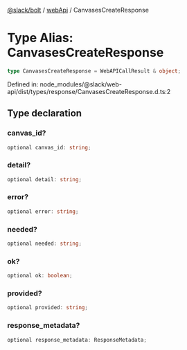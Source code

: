 [@slack/bolt](../../../../index.md) / [webApi](../index.md) / CanvasesCreateResponse

# Type Alias: CanvasesCreateResponse

```ts
type CanvasesCreateResponse = WebAPICallResult & object;
```

Defined in: node\_modules/@slack/web-api/dist/types/response/CanvasesCreateResponse.d.ts:2

## Type declaration

### canvas\_id?

```ts
optional canvas_id: string;
```

### detail?

```ts
optional detail: string;
```

### error?

```ts
optional error: string;
```

### needed?

```ts
optional needed: string;
```

### ok?

```ts
optional ok: boolean;
```

### provided?

```ts
optional provided: string;
```

### response\_metadata?

```ts
optional response_metadata: ResponseMetadata;
```
